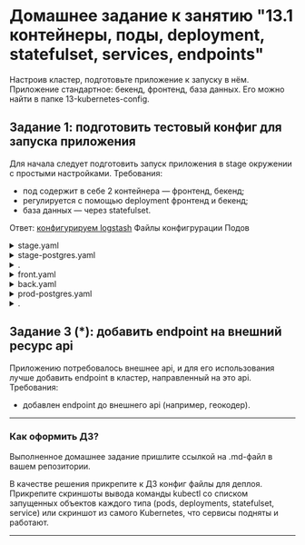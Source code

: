 # Домашнее задание к занятию "13.1 контейнеры, поды, deployment, statefulset, services, endpoints"
Настроив кластер, подготовьте приложение к запуску в нём. Приложение стандартное: бекенд, фронтенд, база данных. Его можно найти в папке 13-kubernetes-config.

## Задание 1: подготовить тестовый конфиг для запуска приложения
Для начала следует подготовить запуск приложения в stage окружении с простыми настройками. Требования:
* под содержит в себе 2 контейнера — фронтенд, бекенд;
* регулируется с помощью deployment фронтенд и бекенд;
* база данных — через statefulset.

Ответ:
[конфигурируем logstash](https://www.elastic.co/guide/en/logstash/current/configuration.html)
Файлы конфигрурации Подов
<details><summary>stage.yaml</summary>
# Config Stage Pod
apiVersion: apps/v1
kind: Deployment
metadata:
  name: fb-pod
  labels:
    app: fb-app
spec:
  selector:
    matchLabels:
      app: fb-app
  template:
    metadata:
      labels:
        app: fb-app
    spec:
    # Config Containers
      containers:
      - name: front
        image: nginx:1.14.2
        ports:
        - containerPort: 80
      - name: back
        image: debian
        command: ["sleep", "3600"]
---
# Config Service
apiVersion: v1
kind: Service
metadata:
  name: fb-svc
  labels:
    app: fb
spec:
  type: NodePort
  ports:
  - port: 80
    nodePort: 30080
  selector:
    app: fb

</details>  
<details><summary>stage-postgres.yaml</summary>
# Config PostgreSQL StatefulSet
apiVersion: apps/v1
kind: StatefulSet
metadata:
  name: postgres-db
spec:
  serviceName: postgres-db-svc
  selector:
    matchLabels:
      app: postgres-db
  replicas: 1
  template:
    metadata:
      labels:
        app: postgres-db
    spec:
      containers:
        - name: postgres-sdb
          image: postgres:latest
          volumeMounts:
            - name: postgres-db-disk
              mountPath: /data
          env:
            - name: POSTGRES_PASSWORD
              value: testpassword
            - name: PGDATA
              value: /data/pgdata
  # Config Volume Claim
  volumeClaimTemplates:
    - metadata:
        name: postgres-db-disk
      spec:
        accessModes: ["ReadWriteMany"]
        resources:
          requests:
            storage: 1Gi
---
# Config PostgreSQL StatefulSet Service
apiVersion: v1
kind: Service
metadata:
  name: postgres-db-lb
spec:
  selector:
    app: postgres-db
  type: LoadBalancer
  ports:
    - port: 5432
      targetPort: 5432
# Config PersistentVolume (pv)
---
apiVersion: v1
kind: PersistentVolume
metadata:
  name: nfs-pv
  labels:
    type: local
spec:
  capacity:
    storage: 1Gi
  accessModes:
    - ReadWriteMany
  persistentVolumeReclaimPolicy: Retain
  nfs:
    server: 10.0.2.15
    path: /home/nfs

</details>  

<details><summary>.</summary>

```
p@p:~/del/z$ ls
stage-postgres.yaml  stage.yaml
p@p:~/del/z$ kubectl create -f stage.yaml 
deployment.apps/fb-pod created
service/fb-svc created
p@p:~/del/z$ kubectl create -f stage-postgres.yaml 
statefulset.apps/postgres-db created
service/postgres-db-lb created
persistentvolume/nfs-pv created
p@p:~/del/z$ sudo kubectl get pods
The connection to the server localhost:8080 was refused - did you specify the right host or port?
p@p:~/del/z$  kubectl get pods
NAME                      READY   STATUS    RESTARTS   AGE
fb-pod-7644b6776f-6df4g   2/2     Running   0          44s
postgres-db-0             1/1     Running   0          35s
p@p:~/del/z$ kubectl get deploy
NAME     READY   UP-TO-DATE   AVAILABLE   AGE
fb-pod   1/1     1            1           95s
p@p:~/del/z$ kubectl describe deploy fb-pod
Name:                   fb-pod
Namespace:              default
CreationTimestamp:      Sat, 29 Oct 2022 14:13:27 +0300
Labels:                 app=fb-app
Annotations:            deployment.kubernetes.io/revision: 1
Selector:               app=fb-app
Replicas:               1 desired | 1 updated | 1 total | 1 available | 0 unavailable
StrategyType:           RollingUpdate
MinReadySeconds:        0
RollingUpdateStrategy:  25% max unavailable, 25% max surge
Pod Template:
  Labels:  app=fb-app
  Containers:
   front:
    Image:        nginx:1.14.2
    Port:         80/TCP
    Host Port:    0/TCP
    Environment:  <none>
    Mounts:       <none>
   back:
    Image:      debian
    Port:       <none>
    Host Port:  <none>
    Command:
      sleep
      3600
    Environment:  <none>
    Mounts:       <none>
  Volumes:        <none>
Conditions:
  Type           Status  Reason
  ----           ------  ------
  Available      True    MinimumReplicasAvailable
  Progressing    True    NewReplicaSetAvailable
OldReplicaSets:  <none>
NewReplicaSet:   fb-pod-7644b6776f (1/1 replicas created)
Events:
  Type    Reason             Age   From                   Message
  ----    ------             ----  ----                   -------
  Normal  ScalingReplicaSet  2m5s  deployment-controller  Scaled up replica set fb-pod-7644b6776f to 1
p@p:~/del/z$ sudo kubectl describe pods fb-pod
The connection to the server localhost:8080 was refused - did you specify the right host or port?
p@p:~/del/z$  kubectl describe pods fb-pod
Name:             fb-pod-7644b6776f-6df4g
Namespace:        default
Priority:         0
Service Account:  default
Node:             minikube/192.168.49.2
Start Time:       Sat, 29 Oct 2022 14:13:27 +0300
Labels:           app=fb-app
                  pod-template-hash=7644b6776f
Annotations:      <none>
Status:           Running
IP:               172.17.0.3
IPs:
  IP:           172.17.0.3
Controlled By:  ReplicaSet/fb-pod-7644b6776f
Containers:
  front:
    Container ID:   docker://a8ec182f48a691000affc915f9445c3b98911f0c9a5c35bf0c205f3e4c7a79e7
    Image:          nginx:1.14.2
    Image ID:       docker-pullable://nginx@sha256:f7988fb6c02e0ce69257d9bd9cf37ae20a60f1df7563c3a2a6abe24160306b8d
    Port:           80/TCP
    Host Port:      0/TCP
    State:          Running
      Started:      Sat, 29 Oct 2022 14:13:36 +0300
    Ready:          True
    Restart Count:  0
    Environment:    <none>
    Mounts:
      /var/run/secrets/kubernetes.io/serviceaccount from kube-api-access-dpxc4 (ro)
  back:
    Container ID:  docker://aa14dc14d3afebcfe96233e138d0c455e75f2d1258d1c2efbb9a19cd9d56f9d1
    Image:         debian
    Image ID:      docker-pullable://debian@sha256:bfe6615d017d1eebe19f349669de58cda36c668ef916e618be78071513c690e5
    Port:          <none>
    Host Port:     <none>
    Command:
      sleep
      3600
    State:          Running
      Started:      Sat, 29 Oct 2022 14:13:46 +0300
    Ready:          True
    Restart Count:  0
    Environment:    <none>
    Mounts:
      /var/run/secrets/kubernetes.io/serviceaccount from kube-api-access-dpxc4 (ro)
Conditions:
  Type              Status
  Initialized       True 
  Ready             True 
  ContainersReady   True 
  PodScheduled      True 
Volumes:
  kube-api-access-dpxc4:
    Type:                    Projected (a volume that contains injected data from multiple sources)
    TokenExpirationSeconds:  3607
    ConfigMapName:           kube-root-ca.crt
    ConfigMapOptional:       <nil>
    DownwardAPI:             true
QoS Class:                   BestEffort
Node-Selectors:              <none>
Tolerations:                 node.kubernetes.io/not-ready:NoExecute op=Exists for 300s
                             node.kubernetes.io/unreachable:NoExecute op=Exists for 300s
Events:
  Type    Reason     Age    From               Message
  ----    ------     ----   ----               -------
  Normal  Scheduled  3m11s  default-scheduler  Successfully assigned default/fb-pod-7644b6776f-6df4g to minikube
  Normal  Pulling    3m11s  kubelet            Pulling image "nginx:1.14.2"
  Normal  Pulled     3m3s   kubelet            Successfully pulled image "nginx:1.14.2" in 8.063441575s
  Normal  Created    3m2s   kubelet            Created container front
  Normal  Started    3m2s   kubelet            Started container front
  Normal  Pulling    3m2s   kubelet            Pulling image "debian"
  Normal  Pulled     2m52s  kubelet            Successfully pulled image "debian" in 10.038238981s
  Normal  Created    2m52s  kubelet            Created container back
  Normal  Started    2m52s  kubelet            Started container back

p@p:~/del/z$ kubectl get statefulset
NAME          READY   AGE
postgres-db   1/1     5m26sw

```
## Задание 2: подготовить конфиг для production окружения
Следующим шагом будет запуск приложения в production окружении. Требования сложнее:
* каждый компонент (база, бекенд, фронтенд) запускаются в своем поде, регулируются отдельными deployment’ами;
* для связи используются service (у каждого компонента свой);
* в окружении фронта прописан адрес сервиса бекенда;
* в окружении бекенда прописан адрес сервиса базы данных.

Ответ: 

</details>
<details><summary>front.yaml</summary>

```
# Config Front
apiVersion: apps/v1
kind: Deployment
metadata:
  name: prod-f
spec:
  replicas: 1
  selector:
    matchLabels:
      app: ecommerce
      tier: front
  template:
    metadata:
      labels:
        app: ecommerce
        tier: front
    spec:
      containers:
      - name: client
        image: chrischinchilla/humanitech-product-fe
        imagePullPolicy: "IfNotPresent"
        ports:
        - name: http
          containerPort: 8080
        env:
        - name: PRODUCT_BACK_SERVER_URL
          value: product-b
# Config Service
---
apiVersion: v1
kind: Service
metadata:
    name: produ-f
spec:
    type: NodePort
    ports:
    - protocol: TCP
      port: 8080
      targetPort: 8080
    selector:
        app: ecommerce
        tier: front

```

</details>
<details><summary>back.yaml</summary>

```

# Config Back
apiVersion: apps/v1
kind: Deployment
metadata:
  labels:
    app: ecommerce
    tier: back
  name: prod-b
spec:
  replicas: 2
  selector:
    matchLabels:
      app: ecommerce
      tier: back
  template:
    metadata:
      labels:
        app: ecommerce
        tier: back
    spec:
      containers:
      - env:
        - name: DATABASE_HOST
          value: postgres
        - name: DATABASE_NAME
          value: prod-db
        - name: DATABASE_PASSWORD
          value: postgres
        - name: DATABASE_USER
          value: postgres
        - name: DATABASE_PORT
          value: "5432"
        image: chrischinchilla/humanitech-product-be
        imagePullPolicy: "IfNotPresent"
        name: prod-b
        ports:
        - containerPort: 8080
      restartPolicy: Always
# Config Service
---
apiVersion: v1
kind: Service
metadata:
  labels:
    app: ecommerce
    tier: back
  name: prod-b
spec:
  type: NodePort
  ports:
  - name: "8080"
    port: 8080
    targetPort: 8080
  selector:
    app: ecommerce
    tier: back

```

</details>

<details><summary>prod-postgres.yaml</summary>

```

# Config Postgres Pod
apiVersion: apps/v1
kind: StatefulSet
metadata:
  name: postgres
spec:
  serviceName: postgres
  selector:
    matchLabels:
      app: ecommerce
      tier: postgres
  template:
    metadata:
      labels:
        app: ecommerce
        tier: postgres
    spec:
      containers:
      - name: postgres
        image: postgres:latest
        envFrom:
          - configMapRef:
              name: postgres-config
        ports:
        - containerPort: 5432
          name: postgredb
        volumeMounts:
        - name: postgredb
          mountPath: /var/lib/postgresql
          subPath: postgres
  volumeClaimTemplates:
  - metadata:
      name: postgredb
    spec:
      accessModes: ["ReadWriteMany"]
      resources:
        requests:
          storage: 1Gi
# Config Service
---
apiVersion: v1
kind: ConfigMap
metadata:
  name: postgres-config
  labels:
    app: ecommerce
    tier: postgres
data:
  POSTGRES_DB: product
  POSTGRES_USER: product_robot
  POSTGRES_PASSWORD: pr0dr0b0t
  PGDATA: /var/lib/postgresql/data/pgdata
---
apiVersion: v1
kind: Service
metadata:
  name: postgres
  labels:
    app: ecommerce
    tier: postgres
spec:
  type: NodePort
  ports:
   - port: 5432
  selector:
    app: ecommerce
    tier: postgres
# Config PersistentVolume
---
apiVersion: v1
kind: PersistentVolume
metadata:
  name: nfs-pv-prod
  labels:
    type: local
spec:
  capacity:
    storage: 1Gi
  accessModes:
    - ReadWriteMany
  persistentVolumeReclaimPolicy: Retain
  nfs:
    server: 10.0.2.15
    path: /home/nfs

```

</details>
<details><summary>.</summary>

```
p@p:~/del/z$ kubectl create -f front.yaml -f back.yaml -f prod-postgres.yaml 
deployment.apps/prod-f created
service/produ-f created
deployment.apps/prod-b created
service/prod-b created
statefulset.apps/postgres created
configmap/postgres-config created
service/postgres created
persistentvolume/nfs-pv-prod created
p@p:~/del/z$ kubectl get po
NAME                      READY   STATUS              RESTARTS   AGE
fb-pod-7644b6776f-6df4g   2/2     Running             0          14m
postgres-0                0/1     ContainerCreating   0          14s
postgres-db-0             1/1     Running             0          14m
prod-b-5b9858c56c-7spcj   0/1     ContainerCreating   0          15s
prod-b-5b9858c56c-ngq6m   0/1     ContainerCreating   0          15s
prod-f-cb676886b-z8mtq    0/1     ContainerCreating   0          15s
p@p:~/del/z$ kubectl get deploy
NAME     READY   UP-TO-DATE   AVAILABLE   AGE
fb-pod   1/1     1            1           15m
prod-b   1/2     2            1           43s
prod-f   1/1     1            1           43s
p@p:~/del/z$ kubectl get pv
NAME                                       CAPACITY   ACCESS MODES   RECLAIM POLICY   STATUS      CLAIM                                    STORAGECLASS   REASON   AGE
db-nfs-share                               2Gi        RWX            Retain           Available                                                                    51m
nfs-pv                                     1Gi        RWX            Retain           Available                                                                    15m
nfs-pv-prod                                1Gi        RWX            Retain           Available                                                                    61s
pvc-053b422c-fb34-4b08-9f45-b15d623f813b   1Gi        RWX            Delete           Bound       default/postgredb-postgres-0             standard                61s
pvc-ce2484a8-0681-40c4-9a72-c72fb601e669   1Gi        RWX            Delete           Bound       default/postgres-db-disk-postgres-db-0   standard                15m
p@p:~/del/z$ sudo kubectl get svc
The connection to the server localhost:8080 was refused - did you specify the right host or port?
p@p:~/del/z$  kubectl get svc
NAME             TYPE           CLUSTER-IP       EXTERNAL-IP   PORT(S)          AGE
fb-svc           NodePort       10.111.109.175   <none>        80:30080/TCP     17m
kubernetes       ClusterIP      10.96.0.1        <none>        443/TCP          23m
postgres         NodePort       10.96.28.56      <none>        5432:32738/TCP   3m10s
postgres-db-lb   LoadBalancer   10.111.108.205   <pending>     5432:32115/TCP   17m
prod-b           NodePort       10.109.118.78    <none>        8080:32698/TCP   3m11s
produ-f          NodePort       10.108.251.151   <none>        8080:31020/TCP   3m11s
p@p:~/del/z$ kubectl get statefulset
NAME          READY   AGE
postgres      1/1     3m42s
postgres-db   1/1     18m

```

</details>



## Задание 3 (*): добавить endpoint на внешний ресурс api
Приложению потребовалось внешнее api, и для его использования лучше добавить endpoint в кластер, направленный на это api. Требования:
* добавлен endpoint до внешнего api (например, геокодер).

---

### Как оформить ДЗ?

Выполненное домашнее задание пришлите ссылкой на .md-файл в вашем репозитории.

В качестве решения прикрепите к ДЗ конфиг файлы для деплоя. Прикрепите скриншоты вывода команды kubectl со списком запущенных объектов каждого типа (pods, deployments, statefulset, service) или скриншот из самого Kubernetes, что сервисы подняты и работают.

---
